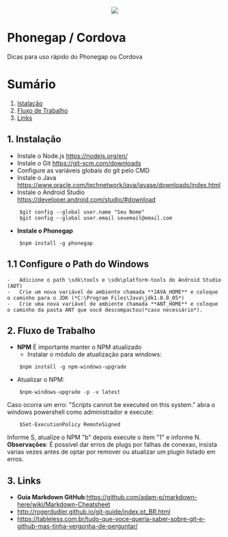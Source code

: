 <p align="center"> 
<img src="https://user-images.githubusercontent.com/32847584/52164306-7340e380-26d6-11e9-99de-74f657312ea4.png">
</p>

# Phonegap / Cordova
Dicas para uso rápido do Phonegap ou Cordova

# Sumário
1. [Istalação](#1-instalação)
2. [Fluxo de Trabalho](#2-fluxo-de-trabalho)
3. [Links](#3-links)

## 1. Instalação
-   Instale o Node.js https://nodejs.org/en/
-   Instale o Git https://git-scm.com/downloads
-   Configure as variáveis globais do git pelo CMD
-   Instale o Java https://www.oracle.com/technetwork/java/javase/downloads/index.html
-   Instale o Android Studio https://developer.android.com/studio/#download

```
    $git config --global user.name "Seu Nome"
    $git config --global user.email seuemail@email.com
```
-   **Instale o Phonegap**
```
    $npm install -g phonegap
```

## 1.1 Configure o Path do Windows
    -   Adicione o path \sdk\tools e \sdk\platform-tools do Android Studio (ADT)
    -   Crie um nova variável de ambiente chamada **JAVA_HOME** e coloque o caminho para o JDK (*C:\Program Files\Java\jdk1.8.0_05*)
    -   Crie uma nova variável de ambiente chamada **ANT_HOME** e coloque o caminho da pasta ANT que você descompactou(*caso necessário*).

## 2. Fluxo de Trabalho

- **NPM**
É importante manter o NPM atualizado
    -   Instalar o módulo de atualização para windows:
```
    $npm install -g npm-windows-upgrade
```
-   Atualizar o NPM:
```
    $npm-windows-upgrade -p -v latest
```
Caso ocorra um erro: "Scripts cannot be executed on this system." abra o windows powershell como administrador e execute:
```
    $Set-ExecutionPolicy RemoteSigned
```

Informe S, atualize o NPM  "b" depois execute o item "1" e informe N.
**Observações**: É possível dar erros de plugs por falhas de conexao, insista varias vezes antes de optar por remover ou atualizar um plugin listado em erros.


## 3. Links
- **Guia Markdown GitHub**:https://github.com/adam-p/markdown-here/wiki/Markdown-Cheatsheet
- http://rogerdudler.github.io/git-guide/index.pt_BR.html
- https://tableless.com.br/tudo-que-voce-queria-saber-sobre-git-e-github-mas-tinha-vergonha-de-perguntar/
